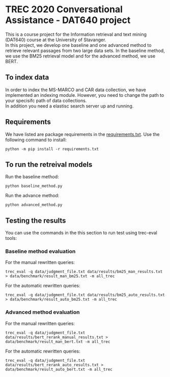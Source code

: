 # TREC 2020 Conversational Assistance - DAT640 project

This is a course project for the Information retrieval and text mining (DAT640) course at the University of Stavanger.<br>
In this project, we develop one baseline and one advanced method to retrieve relevant passages from two large data sets. In the baseline method, we use the BM25 retrieval model and for the advanced method, we use BERT.

## To index data

In order to index the MS-MARCO and CAR data collection, we have implemented an indexing module. However, you need to change the path to your specisifc path of data collections.<br>
In addition you need a elastisc search server up and running.

## Requirements

We have listed are package requirements in the [requirements.txt]("./requirements"). Use the following command to install: <br>

```shell
python -m pip install -r requirements.txt
```

## To run the retreival models

Run the baseline method:<br>

```shell
python baseline_method.py
```

Run the advance method:<br>

```shell
python advanced_method.py
```

## Testing the results

You can use the commands in the this section to run test using trec-eval tools:

### Baseline method evaluation

For the manual rewritten queries:<br>

```shell
trec_eval -q data/judgment_file.txt data/results/bm25_man_results.txt > data/benchmark/result_man_bm25.txt -m all_trec
```

For the automatic rewritten queries:<br>

```shell
trec_eval -q data/judgment_file.txt data/results/bm25_auto_results.txt > data/benchmark/result_auto_bm25.txt -m all_trec
```

### Advanced method evaluation

For the manual rewritten queries:<br>

```shell
trec_eval -q data/judgment_file.txt data/results/bert_rerank_manual_results.txt > data/benchmark/result_man_bert.txt -m all_trec
```

For the automatic rewritten queries:<br>

```shell
trec_eval -q data/judgment_file.txt data/results/bert_rerank_auto_results.txt > data/benchmark/result_auto_bert.txt -m all_trec
```
